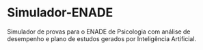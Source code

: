 # Simulador-ENADE
Simulador de provas para o ENADE de Psicologia com análise de desempenho e plano de estudos gerados por Inteligência Artificial.

